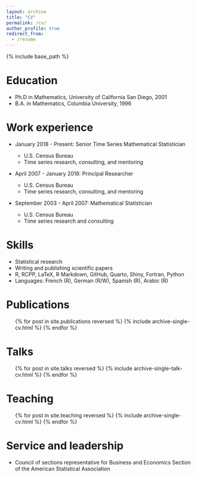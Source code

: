 ```yaml
---
layout: archive
title: "CV"
permalink: /cv/
author_profile: true
redirect_from:
  - /resume
---
```


{% include base_path %}

Education
======
* Ph.D in Mathematics, University of California San Diego, 2001
* B.A. in Mathematics, Columbia University, 1996

Work experience
======
* January 2018 - Present: Senior Time Series Mathematical Statistician
  * U.S. Census Bureau
  * Time series research, consulting, and mentoring

* April 2007 - January 2018: Principal Researcher 
  * U.S. Census Bureau
  * Time series research, consulting, and mentoring

* September 2003 - April 2007: Mathematical Statistician
  * U.S. Census Bureau
  * Time series research and consulting
  
Skills
======
* Statistical research
* Writing and publishing scientific papers
* R, RCPP, LaTeX, R Markdown, GitHub, Quarto, Shiny, Fortran, Python
* Languages: French (R), German (R/W), Spanish (R), Arabic (R)

Publications
======
  <ol reversed>{% for post in site.publications reversed %}
    {% include archive-single-cv.html %}
  {% endfor %}</ol>
  
Talks
======
  <ol reversed>{% for post in site.talks reversed %}
    {% include archive-single-talk-cv.html  %}
  {% endfor %}</ol>
  
Teaching
======
  <ol reversed>{% for post in site.teaching reversed %}
    {% include archive-single-cv.html %}
  {% endfor %}</ol>
  
Service and leadership
======
* Council of sections representative for Business and Economics Section of the American Statistical Association
